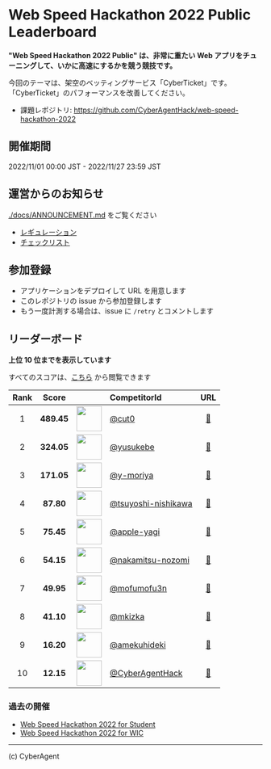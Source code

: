 # Web Speed Hackathon 2022 Public Leaderboard

**"Web Speed Hackathon 2022 Public" は、非常に重たい Web アプリをチューニングして、いかに高速にするかを競う競技です。**

今回のテーマは、架空のベッティングサービス「CyberTicket」です。
「CyberTicket」のパフォーマンスを改善してください。

- 課題レポジトリ: https://github.com/CyberAgentHack/web-speed-hackathon-2022

## 開催期間

2022/11/01 00:00 JST - 2022/11/27 23:59 JST

## 運営からのお知らせ

[./docs/ANNOUNCEMENT.md](./docs/ANNOUNCEMENT.md) をご覧ください

- [レギュレーション](./docs/REGULATION.md)
- [チェックリスト](./docs/CHECKLIST.md)

## 参加登録

- アプリケーションをデプロイして URL を用意します
- このレポジトリの issue から参加登録します
- もう一度計測する場合は、issue に `/retry` とコメントします

## リーダーボード

**上位 10 位までを表示しています**

すべてのスコアは、[こちら](./score.csv) から閲覧できます

<!-- leaderboard:start -->

|Rank|Score||CompetitorId|URL|
|:--:|:--:|:--:|:--|:--:|
|1|**489.45**|<img alt="" width="50" height="50" src="https://github.com/cut0.png?size=100"/>|[@cut0](https://github.com/cut0)|[:link:](https://web-speed-hackathon-official.herokuapp.com/)|
|2|**324.05**|<img alt="" width="50" height="50" src="https://github.com/yusukebe.png?size=100"/>|[@yusukebe](https://github.com/yusukebe)|[:link:](https://wsh-yusukebe.herokuapp.com/)|
|3|**171.05**|<img alt="" width="50" height="50" src="https://github.com/y-moriya.png?size=100"/>|[@y-moriya](https://github.com/y-moriya)|[:link:](https://webs-hack.herokuapp.com/)|
|4|**87.80**|<img alt="" width="50" height="50" src="https://github.com/tsuyoshi-nishikawa.png?size=100"/>|[@tsuyoshi-nishikawa](https://github.com/tsuyoshi-nishikawa)|[:link:](https://wsh-tsuyoshi-nishikawa.herokuapp.com/)|
|5|**75.45**|<img alt="" width="50" height="50" src="https://github.com/apple-yagi.png?size=100"/>|[@apple-yagi](https://github.com/apple-yagi)|[:link:](https://apple-yagi-wsh-2022.herokuapp.com/)|
|6|**54.15**|<img alt="" width="50" height="50" src="https://github.com/nakamitsu-nozomi.png?size=100"/>|[@nakamitsu-nozomi](https://github.com/nakamitsu-nozomi)|[:link:](https://gentle-cove-40691.herokuapp.com/)|
|7|**49.95**|<img alt="" width="50" height="50" src="https://github.com/mofumofu3n.png?size=100"/>|[@mofumofu3n](https://github.com/mofumofu3n)|[:link:](https://cyber-ticket.herokuapp.com/)|
|8|**41.10**|<img alt="" width="50" height="50" src="https://github.com/mkizka.png?size=100"/>|[@mkizka](https://github.com/mkizka)|[:link:](https://web-speed-hackathon-2022.paas.mkizka.dev/)|
|9|**16.20**|<img alt="" width="50" height="50" src="https://github.com/amekuhideki.png?size=100"/>|[@amekuhideki](https://github.com/amekuhideki)|[:link:](https://web-speed-hackathon2022.herokuapp.com/)|
|10|**12.15**|<img alt="" width="50" height="50" src="https://github.com/CyberAgentHack.png?size=100"/>|[@CyberAgentHack](https://github.com/CyberAgentHack)|[:link:](https://web-speed-hackathon-2022.herokuapp.com/)|

<!-- leaderboard:end -->

### 過去の開催

- [Web Speed Hackathon 2022 for Student](./archived/2022-03-06/)
- [Web Speed Hackathon 2022 for WIC](./archived/2022-08-05/)

---

(c) CyberAgent
